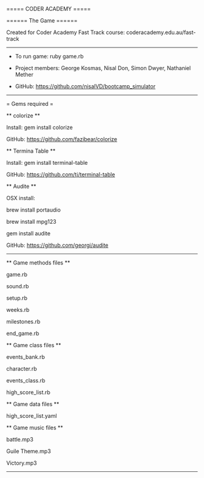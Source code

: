 =====  CODER ACADEMY  =====

  ====== The Game ====== 
 
Created for Coder Academy Fast Track course: coderacademy.edu.au/fast-track
________________________

* To run game: ruby game.rb

* Project members: George Kosmas, Nisal Don, Simon Dwyer, Nathaniel Mether
* GitHub: https://github.com/nisalVD/bootcamp_simulator

________________________
= Gems required =

** colorize ** 

Install: gem install colorize

GitHub: https://github.com/fazibear/colorize

** Termina Table **

Install: gem install terminal-table

GitHub: https://github.com/tj/terminal-table

** Audite **

OSX install: 

brew install portaudio

brew install mpg123

gem install audite

GitHub: https://github.com/georgi/audite

________________________

** Game methods files **

game.rb

sound.rb

setup.rb

weeks.rb

milestones.rb

end_game.rb

** Game class files **

events_bank.rb

character.rb

events_class.rb

high_score_list.rb

** Game data files **

high_score_list.yaml

** Game music files **

battle.mp3

Guile Theme.mp3

Victory.mp3

________________________
